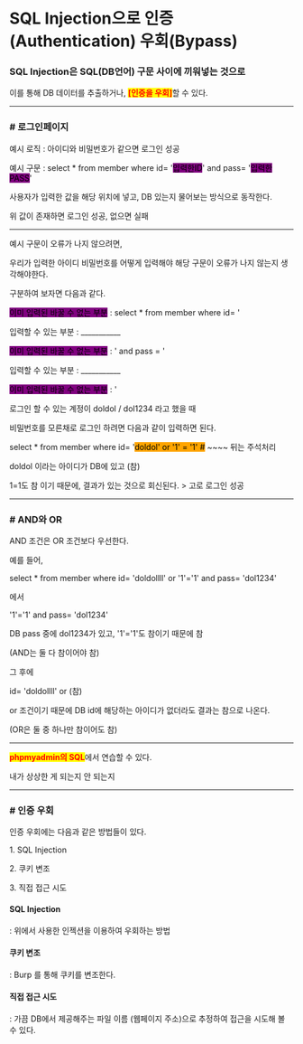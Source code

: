 # SQL Injection으로 인증(Authentication) 우회(Bypass)

### **SQL Injection은 SQL(DB언어) 구문 사이에 끼워넣는 것으로**

이를 통해 DB 데이터를 추출하거나, <mark style="color:red;">**\[인증을 우회]**</mark>할 수 있다.

&#x20;

***

&#x20;

### **# 로그인페이지**

&#x20;

예시 로직 : 아이디와 비밀번호가 같으면 로그인 성공

&#x20;

예시 구문 : select \* from member where id= '<mark style="background-color:purple;">입력한ID</mark>' and pass= '<mark style="background-color:purple;">입력한PASS</mark>'

사용자가 입력한 값을 해당 위치에 넣고, DB 있는지 물어보는 방식으로 동작한다.

&#x20;

위 값이 존재하면 로그인 성공, 없으면 실패

&#x20;

&#x20;

***

&#x20;

예시 구문이 오류가 나지 않으려면,

&#x20;

우리가 입력한 아이디 비밀번호를 어떻게 입력해야 해당 구문이 오류가 나지 않는지 생각해야한다.

&#x20;

구분하여 보자면 다음과 같다.

&#x20;

<mark style="background-color:purple;">이미 입력된 바꿀 수 없는 부분</mark> : select \* from member where id= '

입력할 수 있는 부분 : \_\_\_\_\_\_\_\_\_\_\_

<mark style="background-color:purple;">이미 입력된 바꿀 수 없는 부분</mark> : ' and pass = '

입력할 수 있는 부분 : \_\_\_\_\_\_\_\_\_\_\_

<mark style="background-color:purple;">이미 입력된 바꿀 수 없는 부분</mark> : '

&#x20;

&#x20;

로그인 할 수 있는 계정이 doldol / dol1234 라고 했을 때

비밀번호를 모른채로 로그인 하려면 다음과 같이 입력하면 된다.

&#x20;

select \* from member where id= '<mark style="background-color:orange;">doldol' or '1' = '1' #</mark> \~\~\~\~ 뒤는 주석처리

&#x20;

doldol 이라는 아이디가 DB에 있고 (참)

1=1도 참 이기 때문에, 결과가 있는 것으로 회신된다. > 고로 로그인 성공

&#x20;

&#x20;

***

### **# AND와 OR**

&#x20;

AND 조건은 OR 조건보다 우선한다.

&#x20;

예를 들어,

select \* from member where id= 'doldollll' or '1'='1' and pass= 'dol1234'

&#x20;

에서&#x20;

'1'='1' and pass= 'dol1234'

DB pass 중에 dol1234가 있고, '1'='1'도 참이기 때문에 참

(AND는 둘 다 참이어야 참)

&#x20;

그 후에&#x20;

&#x20;

id= 'doldollll' or (참)

or 조건이기 때문에 DB id에 해당하는 아이디가 없더라도 결과는 참으로 나온다.

(OR은 둘 중 하나만 참이어도 참)

&#x20;

***

&#x20;

<mark style="color:red;">**phpmyadmin의 SQL**</mark>에서 연습할 수 있다.

&#x20;

내가 상상한 게 되는지 안 되는지

&#x20;

&#x20;

***

&#x20;

### **# 인증 우회**

&#x20;

인증 우회에는 다음과 같은 방법들이 있다.

&#x20;

1\. SQL Injection

2\. 쿠키 변조

3\. 직접 접근 시도

&#x20;

&#x20;

#### SQL Injection

: 위에서 사용한 인젝션을 이용하여 우회하는 방법

&#x20;

#### 쿠키 변조

: Burp 를 통해 쿠키를 변조한다.

&#x20;

#### 직접 접근 시도

: 가끔 DB에서 제공해주는 파일 이름 (웹페이지 주소)으로 추정하여 접근을 시도해 볼 수 있다.
